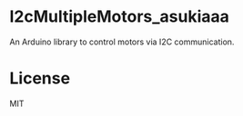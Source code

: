# I2cMultipleMotors_asukiaaa

An Arduino library to control motors via I2C communication.

# License

MIT
